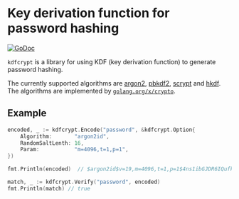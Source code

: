 # Key derivation function for password hashing

[![GoDoc](https://godoc.org/github.com/xianghuzhao/kdfcrypt?status.svg)](https://godoc.org/github.com/xianghuzhao/kdfcrypt)

`kdfcrypt` is a library for using KDF (key derivation function) to
generate password hashing.

The currently supported algorithms are
[argon2](https://en.wikipedia.org/wiki/Argon2),
[pbkdf2](https://en.wikipedia.org/wiki/PBKDF2),
[scrypt](https://en.bitcoinwiki.org/wiki/Scrypt) and
[hkdf](https://en.wikipedia.org/wiki/HKDF).
The algorithms are implemented by
[`golang.org/x/crypto`](https://godoc.org/golang.org/x/crypto).


## Example

```go
encoded, _ := kdfcrypt.Encode("password", &kdfcrypt.Option{
	Algorithm:       "argon2id",
	RandomSaltLenth: 16,
	Param:           "m=4096,t=1,p=1",
})

fmt.Println(encoded)  // $argon2id$v=19,m=4096,t=1,p=1$4ns1ibGJDR6IQufkbT8E/w$WQ2lAwbDhZmZQMCMg74L00OHUFzn/IvbwDaxU6bgIys

match, _ := kdfcrypt.Verify("password", encoded)
fmt.Println(match) // true
```
